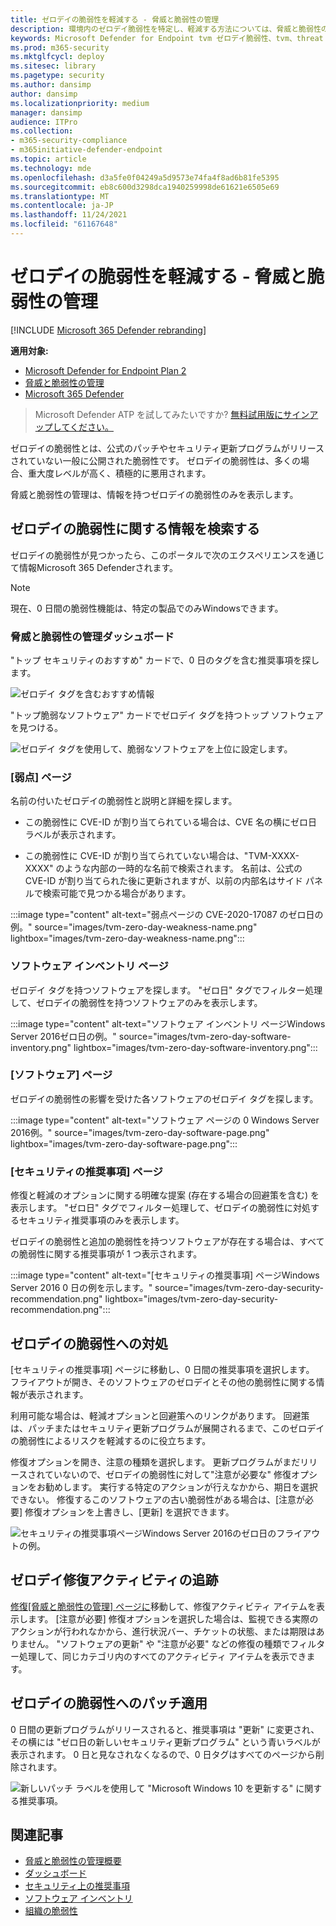 ```yaml
---
title: ゼロデイの脆弱性を軽減する - 脅威と脆弱性の管理
description: 環境内のゼロデイ脆弱性を特定し、軽減する方法については、脅威と脆弱性の管理。
keywords: Microsoft Defender for Endpoint tvm ゼロデイ脆弱性、tvm、threat & 脆弱性の管理、ゼロデイ、0 日間、0 日間の脆弱性の軽減、脆弱な CVE
ms.prod: m365-security
ms.mktglfcycl: deploy
ms.sitesec: library
ms.pagetype: security
ms.author: dansimp
author: dansimp
ms.localizationpriority: medium
manager: dansimp
audience: ITPro
ms.collection:
- m365-security-compliance
- m365initiative-defender-endpoint
ms.topic: article
ms.technology: mde
ms.openlocfilehash: d3a5fe0f04249a5d9573e74fa4f8ad6b81fe5395
ms.sourcegitcommit: eb8c600d3298dca1940259998de61621e6505e69
ms.translationtype: MT
ms.contentlocale: ja-JP
ms.lasthandoff: 11/24/2021
ms.locfileid: "61167648"
---
```

# <a name="mitigate-zero-day-vulnerabilities---threat-and-vulnerability-management"></a>ゼロデイの脆弱性を軽減する - 脅威と脆弱性の管理

[!INCLUDE [Microsoft 365 Defender rebranding](../../includes/microsoft-defender.md)]

**適用対象:**

- [Microsoft Defender for Endpoint Plan 2](https://go.microsoft.com/fwlink/?linkid=2154037)
- [脅威と脆弱性の管理](next-gen-threat-and-vuln-mgt.md)
- [Microsoft 365 Defender](https://go.microsoft.com/fwlink/?linkid=2118804)

> Microsoft Defender ATP を試してみたいですか? [無料試用版にサインアップしてください。](https://signup.microsoft.com/create-account/signup?products=7f379fee-c4f9-4278-b0a1-e4c8c2fcdf7e&ru=https://aka.ms/MDEp2OpenTrial?ocid=docs-wdatp-portaloverview-abovefoldlink)

ゼロデイの脆弱性とは、公式のパッチやセキュリティ更新プログラムがリリースされていない一般に公開された脆弱性です。 ゼロデイの脆弱性は、多くの場合、重大度レベルが高く、積極的に悪用されます。

脅威と脆弱性の管理は、情報を持つゼロデイの脆弱性のみを表示します。

## <a name="find-information-about-zero-day-vulnerabilities"></a>ゼロデイの脆弱性に関する情報を検索する

ゼロデイの脆弱性が見つかったら、このポータルで次のエクスペリエンスを通じて情報Microsoft 365 Defenderされます。

> [!NOTE]
> 現在、0 日間の脆弱性機能は、特定の製品でのみWindowsできます。

### <a name="threat-and-vulnerability-management-dashboard"></a>脅威と脆弱性の管理ダッシュボード

"トップ セキュリティのおすすめ" カードで、0 日のタグを含む推奨事項を探します。

![ゼロデイ タグを含むおすすめ情報](images/tvm-zero-day-top-security-recommendations.png)

"トップ脆弱なソフトウェア" カードでゼロデイ タグを持つトップ ソフトウェアを見つける。

![ゼロデイ タグを使用して、脆弱なソフトウェアを上位に設定します。](images/tvm-zero-day-top-software.png)

### <a name="weaknesses-page"></a>[弱点] ページ

名前の付いたゼロデイの脆弱性と説明と詳細を探します。

- この脆弱性に CVE-ID が割り当てられている場合は、CVE 名の横にゼロ日ラベルが表示されます。

- この脆弱性に CVE-ID が割り当てられていない場合は、"TVM-XXXX-XXXX" のような内部の一時的な名前で検索されます。 名前は、公式の CVE-ID が割り当てられた後に更新されますが、以前の内部名はサイド パネルで検索可能で見つかる場合があります。

:::image type="content" alt-text="弱点ページの CVE-2020-17087 のゼロ日の例。" source="images/tvm-zero-day-weakness-name.png" lightbox="images/tvm-zero-day-weakness-name.png":::

### <a name="software-inventory-page"></a>ソフトウェア インベントリ ページ

ゼロデイ タグを持つソフトウェアを探します。 "ゼロ日" タグでフィルター処理して、ゼロデイの脆弱性を持つソフトウェアのみを表示します。

:::image type="content" alt-text="ソフトウェア インベントリ ページWindows Server 2016ゼロ日の例。" source="images/tvm-zero-day-software-inventory.png" lightbox="images/tvm-zero-day-software-inventory.png":::

### <a name="software-page"></a>[ソフトウェア] ページ

ゼロデイの脆弱性の影響を受けた各ソフトウェアのゼロデイ タグを探します。

:::image type="content" alt-text="ソフトウェア ページの 0 Windows Server 2016例。" source="images/tvm-zero-day-software-page.png" lightbox="images/tvm-zero-day-software-page.png":::

### <a name="security-recommendations-page"></a>[セキュリティの推奨事項] ページ

修復と軽減のオプションに関する明確な提案 (存在する場合の回避策を含む) を表示します。 "ゼロ日" タグでフィルター処理して、ゼロデイの脆弱性に対処するセキュリティ推奨事項のみを表示します。

ゼロデイの脆弱性と追加の脆弱性を持つソフトウェアが存在する場合は、すべての脆弱性に関する推奨事項が 1 つ表示されます。

:::image type="content" alt-text="[セキュリティの推奨事項] ページWindows Server 2016 0 日の例を示します。" source="images/tvm-zero-day-security-recommendation.png" lightbox="images/tvm-zero-day-security-recommendation.png":::

## <a name="addressing-zero-day-vulnerabilities"></a>ゼロデイの脆弱性への対処

[セキュリティの推奨事項] ページに移動し、0 日間の推奨事項を選択します。 フライアウトが開き、そのソフトウェアのゼロデイとその他の脆弱性に関する情報が表示されます。

利用可能な場合は、軽減オプションと回避策へのリンクがあります。 回避策は、パッチまたはセキュリティ更新プログラムが展開されるまで、このゼロデイの脆弱性によるリスクを軽減するのに役立ちます。

修復オプションを開き、注意の種類を選択します。 更新プログラムがまだリリースされていないので、ゼロデイの脆弱性に対して"注意が必要な" 修復オプションをお勧めします。 実行する特定のアクションが行えなかから、期日を選択できない。 修復するこのソフトウェアの古い脆弱性がある場合は、[注意が必要] 修復オプションを上書きし、[更新] を選択できます。

![セキュリティの推奨事項ページWindows Server 2016のゼロ日のフライアウトの例。](images/tvm-zero-day-recommendation-flyout400.png)

## <a name="track-zero-day-remediation-activities"></a>ゼロデイ修復アクティビティの追跡

[修復[脅威と脆弱性の管理] ページに](tvm-remediation.md)移動して、修復アクティビティ アイテムを表示します。 [注意が必要] 修復オプションを選択した場合は、監視できる実際のアクションが行われなかから、進行状況バー、チケットの状態、または期限はありません。 "ソフトウェアの更新" や "注意が必要" などの修復の種類でフィルター処理して、同じカテゴリ内のすべてのアクティビティ アイテムを表示できます。

## <a name="patching-zero-day-vulnerabilities"></a>ゼロデイの脆弱性へのパッチ適用

0 日間の更新プログラムがリリースされると、推奨事項は "更新" に変更され、その横には "ゼロ日の新しいセキュリティ更新プログラム" という青いラベルが表示されます。 0 日と見なされなくなるので、0 日タグはすべてのページから削除されます。

![新しいパッチ ラベルを使用して "Microsoft Windows 10 を更新する" に関する推奨事項。](images/tvm-zero-day-patch.jpg)

## <a name="related-articles"></a>関連記事

- [脅威と脆弱性の管理概要](next-gen-threat-and-vuln-mgt.md)
- [ダッシュボード](tvm-dashboard-insights.md)
- [セキュリティ上の推奨事項](tvm-security-recommendation.md)
- [ソフトウェア インベントリ](tvm-software-inventory.md)
- [組織の脆弱性](tvm-weaknesses.md)
